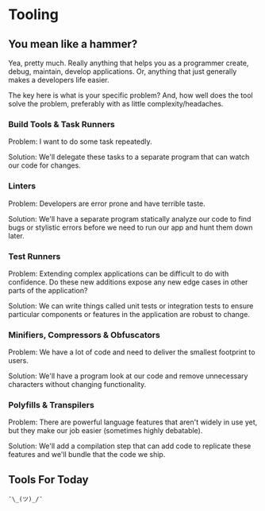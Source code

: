 <!--
Tooling:
  - Tool overview
    - Build tools & Task Runners
    - Linters
    - Test runners
    - Minifiers
    - Polyfills & Transpilers
  - Specific tools needed for our project & usage
-->

# Tooling

## You mean like a hammer?

Yea, pretty much. Really anything that helps you as a programmer create, debug, maintain, develop applications. Or, anything that just generally makes a developers life easier.

The key here is what is your specific problem? And, how well does the tool solve the problem, preferably with as little complexity/headaches.

### Build Tools & Task Runners

Problem: I want to do some task repeatedly.

Solution: We'll delegate these tasks to a separate program that can watch our code for changes.

### Linters

Problem: Developers are error prone and have terrible taste.

Solution: We'll have a separate program statically analyze our code to find bugs or stylistic errors before we need to run our app and hunt them down later.

### Test Runners

Problem: Extending complex applications can be difficult to do with confidence. Do these new additions expose any new edge cases in other parts of the application?

Solution: We can write things called unit tests or integration tests to ensure particular components or features in the application are robust to change.

### Minifiers, Compressors & Obfuscators

Problem: We have a lot of code and need to deliver the smallest footprint to users.

Solution: We'll have a program look at our code and remove unnecessary characters without changing functionality.

### Polyfills & Transpilers

Problem: There are powerful language features that aren't widely in use yet, but they make our job easier (sometimes highly debatable).

Solution: We'll add a compilation step that can add code to replicate these features and we'll bundle that the code we ship.

## Tools For Today

`¯\_(ツ)_/¯`



